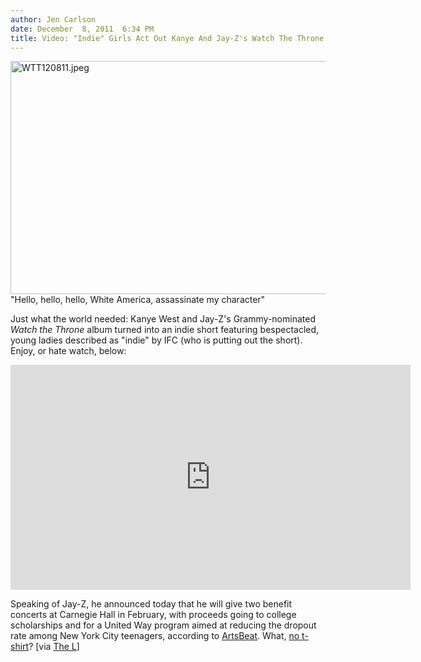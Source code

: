 ```yaml
---
author: Jen Carlson
date: December  8, 2011  6:34 PM
title: Video: "Indie" Girls Act Out Kanye And Jay-Z's Watch The Throne
---
```


<p><span class="mt-enclosure mt-enclosure-image" style="display: inline;"> <img alt="WTT120811.jpeg" src="https://web.archive.org/web/20111209162209im_/http://gothamist.com/attachments/arts_jen/WTT120811.jpeg" width="640" height="373" class="image-none"> </span><br>
<span class="photo_caption">&quot;Hello, hello, hello, White America, assassinate my character&quot;</span></p>

<p>Just what the world needed: Kanye West and Jay-Z&apos;s Grammy-nominated <em>Watch the Throne</em> album turned into an indie short featuring bespectacled, young ladies described as &quot;indie&quot; by IFC (who is putting out the short). Enjoy, or hate watch, below:</p>

<p><iframe width="640" height="360" src="https://web.archive.org/web/20111209162209if_/http://www.youtube.com/embed/52eGP4Q3HEs" frameborder="0" allowfullscreen></iframe></p>

<p>Speaking of Jay-Z, he announced today that he will give two benefit concerts at Carnegie Hall in February, with proceeds going to college scholarships and for a United Way program aimed at reducing the dropout rate among New York City teenagers, according to <a href="https://web.archive.org/web/20111209162209/http://artsbeat.blogs.nytimes.com/2011/12/08/jay-z-to-hold-benefit-concerts-at-carnegie-hall/">ArtsBeat</a>. What, <a href="https://web.archive.org/web/20111209162209/http://gothamist.com/2011/11/11/occupy_wall_street_reacts_to_jay-zs.php">no t-shirt</a>? [via <a href="https://web.archive.org/web/20111209162209/http://www.thelmagazine.com/TheMeasure/archives/2011/12/08/watch-the-throne-gets-adapted-into-a-short-film-lovingly-made-by-three-indie-rock-white-girls">The L</a>]</p>